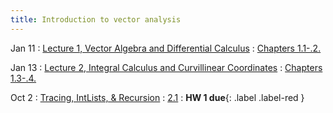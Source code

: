 ```yaml
---
title: Introduction to vector analysis
---
```

Jan 11
: [Lecture 1, Vector Algebra and Differential Calculus](#)
  : [Chapters 1.1-.2.](#)

Jan 13
: [Lecture 2, Integral Calculus and Curvillinear Coordinates](#)
  : [Chapters 1.3-.4.](#)

Oct 2
: [Tracing, IntLists, & Recursion](#)
  : [2.1](#)
: **HW 1 due**{: .label .label-red }
